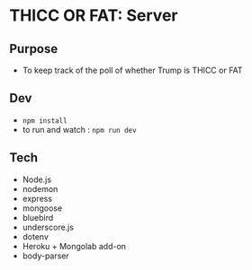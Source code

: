 # THICC OR FAT: Server

## Purpose
  * To keep track of the poll of whether Trump is THICC or FAT

## Dev
 * `npm install`
 * to run and watch : `npm run dev`

## Tech
  * Node.js
  * nodemon
  * express
  * mongoose
  * bluebird
  * underscore.js
  * dotenv
  * Heroku + Mongolab add-on
  * body-parser